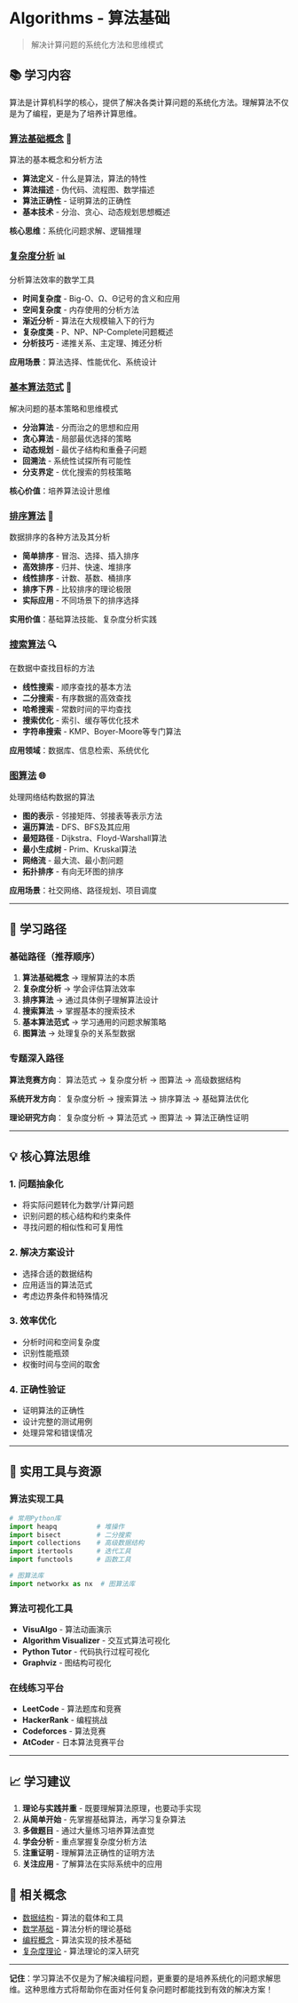 # Algorithms - 算法基础

> 解决计算问题的系统化方法和思维模式

## 📚 学习内容

算法是计算机科学的核心，提供了解决各类计算问题的系统化方法。理解算法不仅是为了编程，更是为了培养计算思维。

### [算法基础概念](algorithm-fundamentals.md) 🧠
算法的基本概念和分析方法

- **算法定义** - 什么是算法，算法的特性
- **算法描述** - 伪代码、流程图、数学描述
- **算法正确性** - 证明算法的正确性
- **基本技术** - 分治、贪心、动态规划思想概述

**核心思维**：系统化问题求解、逻辑推理

### [复杂度分析](complexity-analysis.md) 📊
分析算法效率的数学工具

- **时间复杂度** - Big-O、Ω、Θ记号的含义和应用
- **空间复杂度** - 内存使用的分析方法
- **渐近分析** - 算法在大规模输入下的行为
- **复杂度类** - P、NP、NP-Complete问题概述
- **分析技巧** - 递推关系、主定理、摊还分析

**应用场景**：算法选择、性能优化、系统设计

### [基本算法范式](algorithm-paradigms.md) 🎯
解决问题的基本策略和思维模式

- **分治算法** - 分而治之的思想和应用
- **贪心算法** - 局部最优选择的策略
- **动态规划** - 最优子结构和重叠子问题
- **回溯法** - 系统性试探所有可能性
- **分支界定** - 优化搜索的剪枝策略

**核心价值**：培养算法设计思维

### [排序算法](sorting-algorithms.md) 🔢
数据排序的各种方法及其分析

- **简单排序** - 冒泡、选择、插入排序
- **高效排序** - 归并、快速、堆排序
- **线性排序** - 计数、基数、桶排序
- **排序下界** - 比较排序的理论极限
- **实际应用** - 不同场景下的排序选择

**实用价值**：基础算法技能、复杂度分析实践

### [搜索算法](search-algorithms.md) 🔍
在数据中查找目标的方法

- **线性搜索** - 顺序查找的基本方法
- **二分搜索** - 有序数据的高效查找
- **哈希搜索** - 常数时间的平均查找
- **搜索优化** - 索引、缓存等优化技术
- **字符串搜索** - KMP、Boyer-Moore等专门算法

**应用领域**：数据库、信息检索、系统优化

### [图算法](graph-algorithms.md) 🌐
处理网络结构数据的算法

- **图的表示** - 邻接矩阵、邻接表等表示方法
- **遍历算法** - DFS、BFS及其应用
- **最短路径** - Dijkstra、Floyd-Warshall算法
- **最小生成树** - Prim、Kruskal算法
- **网络流** - 最大流、最小割问题
- **拓扑排序** - 有向无环图的排序

**应用场景**：社交网络、路径规划、项目调度

---

## 🎯 学习路径

### 基础路径（推荐顺序）
1. **算法基础概念** → 理解算法的本质
2. **复杂度分析** → 学会评估算法效率
3. **排序算法** → 通过具体例子理解算法设计
4. **搜索算法** → 掌握基本的搜索技术
5. **基本算法范式** → 学习通用的问题求解策略
6. **图算法** → 处理复杂的关系型数据

### 专题深入路径

**算法竞赛方向**：
算法范式 → 复杂度分析 → 图算法 → 高级数据结构

**系统开发方向**：
复杂度分析 → 搜索算法 → 排序算法 → 基础算法优化

**理论研究方向**：
复杂度分析 → 算法范式 → 图算法 → 算法正确性证明

---

## 💡 核心算法思维

### 1. **问题抽象化**
- 将实际问题转化为数学/计算问题
- 识别问题的核心结构和约束条件
- 寻找问题的相似性和可复用性

### 2. **解决方案设计**
- 选择合适的数据结构
- 应用适当的算法范式
- 考虑边界条件和特殊情况

### 3. **效率优化**
- 分析时间和空间复杂度
- 识别性能瓶颈
- 权衡时间与空间的取舍

### 4. **正确性验证**
- 证明算法的正确性
- 设计完整的测试用例
- 处理异常和错误情况

---

## 🔧 实用工具与资源

### 算法实现工具
```python
# 常用Python库
import heapq          # 堆操作
import bisect         # 二分搜索
import collections    # 高级数据结构
import itertools      # 迭代工具
import functools      # 函数工具

# 图算法库
import networkx as nx  # 图算法库
```

### 算法可视化工具
- **VisuAlgo** - 算法动画演示
- **Algorithm Visualizer** - 交互式算法可视化
- **Python Tutor** - 代码执行过程可视化
- **Graphviz** - 图结构可视化

### 在线练习平台
- **LeetCode** - 算法题库和竞赛
- **HackerRank** - 编程挑战
- **Codeforces** - 算法竞赛
- **AtCoder** - 日本算法竞赛平台

---

## 📈 学习建议

1. **理论与实践并重** - 既要理解算法原理，也要动手实现
2. **从简单开始** - 先掌握基础算法，再学习复杂算法
3. **多做题目** - 通过大量练习培养算法直觉
4. **学会分析** - 重点掌握复杂度分析方法
5. **注重证明** - 理解算法正确性的证明方法
6. **关注应用** - 了解算法在实际系统中的应用

## 🔗 相关概念

- [数据结构](../data-structures/) - 算法的载体和工具
- [数学基础](../mathematics/) - 算法分析的理论基础
- [编程概念](../programming-concepts/) - 算法实现的技术基础
- [复杂度理论](../../theory/complexity-theory/) - 算法理论的深入研究

---

**记住**：学习算法不仅是为了解决编程问题，更重要的是培养系统化的问题求解思维。这种思维方式将帮助你在面对任何复杂问题时都能找到有效的解决方案！